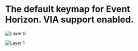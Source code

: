 # The default keymap for Event Horizon. VIA support enabled.

![Layer 0](https://i.imgur.com/dHEe5u8.png)

![Layer 1](https://i.imgur.com/JzRID0r.png)